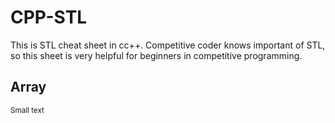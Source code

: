 # CPP-STL
This is STL cheat sheet in cc++. Competitive coder knows important of STL, so this sheet is very helpful for beginners in competitive programming.<br>
<h2><b>Array</b></h2>
<small>Small text</small>

